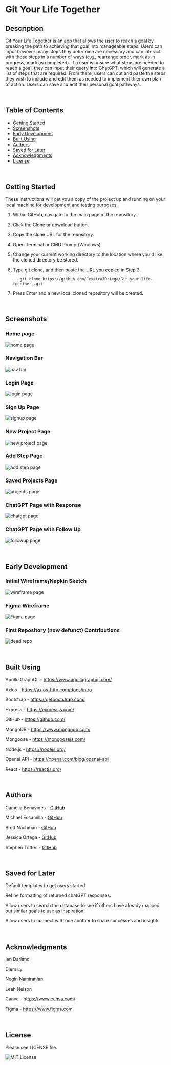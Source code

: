 # Git Your Life Together

## Description

Git Your Life Together is an app that allows the user to reach a goal by breaking the path to achieving that goal into manageable steps. Users can input however many steps they determine are necessary and can interact with those steps in a number of ways (e.g., rearrange order, mark as in progress, mark as completed). If a user is unsure what steps are needed to reach a goal, they can input their query into ChatGPT, which will generate a list of steps that are required. From there, users can cut and paste the steps they wish to include and edit them as needed to implement thier own plan of action. Users can save and edit their personal goal pathways. 

<br>   

## Table of Contents

- [Getting Started](#getting-started)
- [Screenshots](#screenshots)
- [Early Development](#early-development)
- [Built Using](#built-using)
- [Authors](#authors)
- [Saved for Later](#saved-for-later)
- [Acknowledgments](#acknowledgments)
- [License](#license)

<br>

## Getting Started

These instructions will get you a copy of the project up and running on your local machine for development and testing purposes.

1. Within GitHub, navigate to the main page of the repository.

2. Click the Clone or download button.

3. Copy the clone URL for the repository.

4. Open Terminal or CMD Prompt(Windows).

5. Change your current working directory to the location where you'd like the cloned directory be stored.

6. Type git clone, and then paste the URL you copied in Step 3.

          git clone https://github.com/JessicaIOrtega/Git-your-life-together-.git

7. Press Enter and a new local cloned repository will be created.   
    
<br>  

## Screenshots

### Home page
![home page](./assets/Home_Page.png)
### Navigation Bar
![nav bar](./assets/Nav_Bar.png)
### Login Page
![login page](./assets/Login_Page.png)
### Sign Up Page
![signup page](./assets/Signup_Page.png)
### New Project Page
![new project page](./assets/New_Project.png)
### Add Step Page
![add step page](./assets/add_step.png)
### Saved Projects Page
![projects page](./assets/Saved_Projects.png)
### ChatGPT Page with Response
![chatgpt page](./assets/Chatgpt_Response.png)
### ChatGPT Page with Follow Up
![followup page](./assets/Chatgpt_Followup.png)


<br>      

## Early Development

### Initial Wireframe/Napkin Sketch
![wireframe page](./assets/Initial_Wireframe.png)

### Figma Wireframe
![Figma page](./assets/Figma_Wireframe.png)

### First Repository (now defunct) Contributions
![dead repo](./assets/prevrepocommit.png)

<br>
    

## Built Using
Apollo GraphQL - https://www.apollographql.com/

Axios - https://axios-http.com/docs/intro

Bootstrap - https://getbootstrap.com/

Express - https://expressjs.com/

GitHub - https://github.com/

MongoDB - https://www.mongodb.com/

Mongoose - https://mongoosejs.com/

Node.js - https://nodejs.org/

Openai API - https://openai.com/blog/openai-api

React - https://reactjs.org/


<br>    

## Authors
  
Camelia Benavides - [GitHub](https://github.com/cameliabenavides10)

Michael Escamilla - [GitHub](https://github.com/mescamilla1114)

Brett Nachman - [GitHub](https://github.com/brettnachman)

Jessica Ortega - [GitHub](https://github.com/JessicaIOrtega)
  
Stephen Totten - [GitHub](https://github.com/Crothos)
  
  <br>   

## Saved for Later

Default templates to get users started

Refine formatting of returned chatGPT responses.

Allow users to search the database to see if others have already mapped out similar goals to use as inspiration.

Allow users to connect with one another to share successes and insights


<br>     

## Acknowledgments

Ian Darland

Diem Ly

Negin Namiranian

Leah Nelson

Canva - https://www.canva.com/

Figma - https://www.figma.com

<br>

## License

Please see LICENSE file.

![MIT License](https://img.shields.io/github/license/AustinBQ02/c03-password-generator)